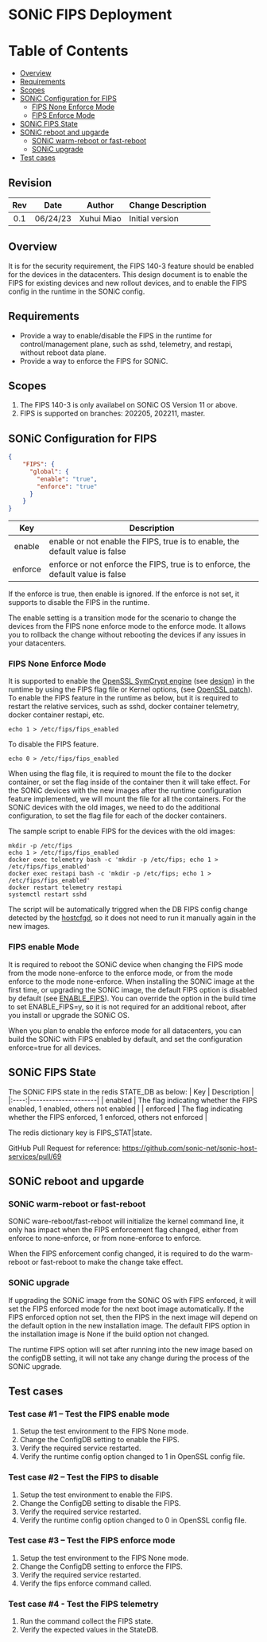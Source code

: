 # SONiC FIPS Deployment


Table of Contents
=================
* [Overview](#Overview)
* [Requirements](#Requirements)
* [Scopes](#Scopes)
* [SONiC Configuration for FIPS](#SONiC-Configuration-for-FIPS)
    * [FIPS None Enforce Mode](#FIPS-None-Enforce-Mode)
    * [FIPS Enforce Mode](#FIPS-Enforce-Mode)
* [SONiC FIPS State](#SONiC-FIPS-State)
* [SONiC reboot and upgarde](#SONiC-reboot-and-upgarde)
    * [SONiC warm-reboot or fast-reboot](#SONiC-warm-reboot-or-fast-reboot)
    * [SONiC upgrade](#SONiC-upgrade)
* [Test cases](#Test-cases)

## Revision

| Rev | Date     | Author          | Change Description |
|:---:|:--------:|:---------------:|--------------------|
| 0.1 | 06/24/23 | Xuhui Miao  | Initial version    |

## Overview
It is for the security requirement, the FIPS 140-3 feature should be enabled for the devices in the datacenters. This design document is to enable the FIPS for existing devices and new rollout devices, and to enable the FIPS config in the runtime in the SONiC config.

## Requirements
- Provide a way to enable/disable the FIPS in the runtime for control/management plane, such as sshd, telemetry, and restapi, without reboot data plane.
- Provide a way to enforce the FIPS for SONiC.

## Scopes
1. The FIPS 140-3 is only availabel on SONiC OS Version 11 or above.
2. FIPS is supported on branches: 202205, 202211, master.

## SONiC Configuration for FIPS
```json
{
    "FIPS": {
      "global": {
        "enable": "true",
        "enforce": "true"
      }
    }
}
```

| Key | Description |
|:----:|---------------------|
| enable | enable or not enable the FIPS, true is to enable, the default value is false  |
| enforce | enforce or not enforce the FIPS, true is to enforce, the default value is false |

If the enforce is true, then enable is ignored. If the enforce is not set, it supports to disable the FIPS in the runtime.

The enable setting is a transition mode for the scenario to change the devices from the FIPS none enforce mode to the enforce mode. It allows you to rollback the change without rebooting the devices if any issues in your datacenters.

### FIPS None Enforce Mode
It is supported to enable the [OpenSSL SymCrypt engine](https://github.com/microsoft/SymCrypt-OpenSSL) (see [design](https://github.com/sonic-net/SONiC/blob/master/doc/fips/SONiC-OpenSSL-FIPS-140-3.md)) in the runtime by using the FIPS flag file or Kernel options, (see [OpenSSL patch](https://github.com/sonic-net/sonic-fips/blob/main/src/openssl.patch/10-support-fips-mode.patch)).
To enable the FIPS feature in the runtime as below, but it is required to restart the relative services, such as sshd, docker container telemetry, docker container restapi, etc.
```
echo 1 > /etc/fips/fips_enabled
```
To disable the FIPS feature.
```
echo 0 > /etc/fips/fips_enabled
```

When using the flag file, it is required to mount the file to the docker container, or set the flag inside of the container then it will take effect. For the SONiC devices with the new images after the runtime configuration feature implemented, we will mount the file for all the containers. For the SONiC devices with the old images, we need to do the additional configuration, to set the flag file for each of the docker containers.

The sample script to enable FIPS for the devices with the old images:
```
mkdir -p /etc/fips
echo 1 > /etc/fips/fips_enabled
docker exec telemetry bash -c 'mkdir -p /etc/fips; echo 1 > /etc/fips/fips_enabled'
docker exec restapi bash -c 'mkdir -p /etc/fips; echo 1 > /etc/fips/fips_enabled'
docker restart telemetry restapi
systemctl restart sshd
```

The script will be automatically triggred when the DB FIPS config change detected by the [hostcfgd](https://github.com/sonic-net/sonic-buildimage/blob/master/src/sonic-host-services-data/debian/sonic-host-services-data.hostcfgd.service), so it does not need to run it manually again in the new images.

### FIPS enable Mode
It is required to reboot the SONiC device when changing the FIPS mode from the mode none-enforce to the enforce mode, or from the mode enforce to the mode none-enforce.
When installing the SONiC image at the first time, or upgrading the SONiC image, the default FIPS option is disabled by default (see [ENABLE_FIPS](https://github.com/sonic-net/sonic-buildimage/blob/6ba5b84d980983312f779ad65cfc8c90b9674707/rules/config#L292)). You can override the option in the build time to set ENABLE_FIPS=y, so it is not required for an additional reboot, after you install or upgrade the SONiC OS.

When you plan to enable the enforce mode for all datacenters, you can build the SONiC with FIPS enabled by default, and set the configuration enforce=true for all devices.

## SONiC FIPS State
The SONiC FIPS state in the redis STATE_DB as below:
| Key | Description |
|:----:|---------------------|
| enabled | The flag indicating whether the FIPS enabled, 1 enabled, others not enabled |
| enforced | The flag indicating whether the FIPS enforced, 1 enforced, others not enforced |

The redis dictionary key is FIPS_STAT\|state.

GitHub Pull Request for reference: https://github.com/sonic-net/sonic-host-services/pull/69

## SONiC reboot and upgarde
### SONiC warm-reboot or fast-reboot
SONiC ware-reboot/fast-reboot will initialize the kernel command line, it only has impact when the FIPS enforcement flag changed, either from enforce to none-enforce, or from none-enforce to enforce.

When the FIPS enforcement config changed, it is required to do the warm-reboot or fast-reboot to make the change take effect.

### SONiC upgrade
If upgrading the SONiC image from the SONiC OS with FIPS enforced, it will set the FIPS enforced mode for the next boot image automatically. If the FIPS enforced option not set, then the FIPS in the next image will depend on the default option in the new installation image. The default FIPS option in the installation image is None if the build option not changed.

The runtime FIPS option will set after running into the new image based on the configDB setting, it will not take any change during the process of the SONiC upgrade.

## Test cases

### Test case #1 – Test the FIPS enable mode

1. Setup the test environment to the FIPS None mode.
1. Change the ConfigDB setting to enable the FIPS.
1. Verify the required service restarted.
1. Verify the runtime config option changed to 1 in OpenSSL config file. 

### Test case #2 – Test the FIPS to disable

1. Setup the test environment to enable the FIPS.
1. Change the ConfigDB setting to disable the FIPS.
1. Verify the required service restarted.
1. Verify the runtime config option changed to 0 in OpenSSL config file. 

### Test case #3 – Test the FIPS enforce mode

1. Setup the test environment to the FIPS None mode.
1. Change the ConfigDB setting to enforce the FIPS.
1. Verify the required service restarted.
1. Verify the fips enforce command called.

### Test case #4 - Test the FIPS telemetry
1. Run the command collect the FIPS state.
2. Verify the expected values in the StateDB.
